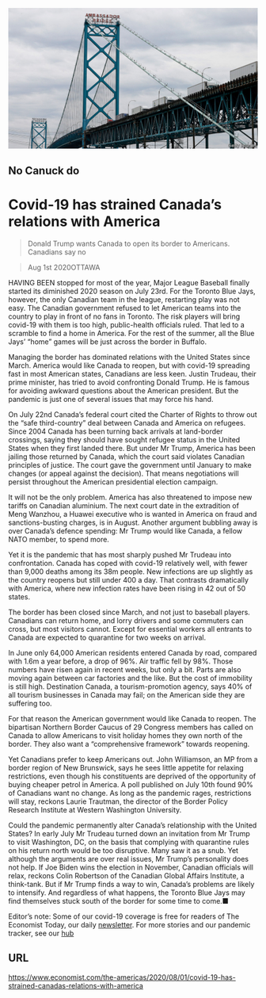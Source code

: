 ![](./images/20200801_AMP003_0.jpg)

## No Canuck do

# Covid-19 has strained Canada’s relations with America

> Donald Trump wants Canada to open its border to Americans. Canadians say no

> Aug 1st 2020OTTAWA

HAVING BEEN stopped for most of the year, Major League Baseball finally started its diminished 2020 season on July 23rd. For the Toronto Blue Jays, however, the only Canadian team in the league, restarting play was not easy. The Canadian government refused to let American teams into the country to play in front of no fans in Toronto. The risk players will bring covid-19 with them is too high, public-health officials ruled. That led to a scramble to find a home in America. For the rest of the summer, all the Blue Jays’ “home” games will be just across the border in Buffalo.

Managing the border has dominated relations with the United States since March. America would like Canada to reopen, but with covid-19 spreading fast in most American states, Canadians are less keen. Justin Trudeau, their prime minister, has tried to avoid confronting Donald Trump. He is famous for avoiding awkward questions about the American president. But the pandemic is just one of several issues that may force his hand.

On July 22nd Canada’s federal court cited the Charter of Rights to throw out the “safe third-country” deal between Canada and America on refugees. Since 2004 Canada has been turning back arrivals at land-border crossings, saying they should have sought refugee status in the United States when they first landed there. But under Mr Trump, America has been jailing those returned by Canada, which the court said violates Canadian principles of justice. The court gave the government until January to make changes (or appeal against the decision). That means negotiations will persist throughout the American presidential election campaign.

It will not be the only problem. America has also threatened to impose new tariffs on Canadian aluminium. The next court date in the extradition of Meng Wanzhou, a Huawei executive who is wanted in America on fraud and sanctions-busting charges, is in August. Another argument bubbling away is over Canada’s defence spending: Mr Trump would like Canada, a fellow NATO member, to spend more.

Yet it is the pandemic that has most sharply pushed Mr Trudeau into confrontation. Canada has coped with covid-19 relatively well, with fewer than 9,000 deaths among its 38m people. New infections are up slightly as the country reopens but still under 400 a day. That contrasts dramatically with America, where new infection rates have been rising in 42 out of 50 states.

The border has been closed since March, and not just to baseball players. Canadians can return home, and lorry drivers and some commuters can cross, but most visitors cannot. Except for essential workers all entrants to Canada are expected to quarantine for two weeks on arrival.

In June only 64,000 American residents entered Canada by road, compared with 1.6m a year before, a drop of 96%. Air traffic fell by 98%. Those numbers have risen again in recent weeks, but only a bit. Parts are also moving again between car factories and the like. But the cost of immobility is still high. Destination Canada, a tourism-promotion agency, says 40% of all tourism businesses in Canada may fail; on the American side they are suffering too.

For that reason the American government would like Canada to reopen. The bipartisan Northern Border Caucus of 29 Congress members has called on Canada to allow Americans to visit holiday homes they own north of the border. They also want a “comprehensive framework” towards reopening.

Yet Canadians prefer to keep Americans out. John Williamson, an MP from a border region of New Brunswick, says he sees little appetite for relaxing restrictions, even though his constituents are deprived of the opportunity of buying cheaper petrol in America. A poll published on July 10th found 90% of Canadians want no change. As long as the pandemic rages, restrictions will stay, reckons Laurie Trautman, the director of the Border Policy Research Institute at Western Washington University.

Could the pandemic permanently alter Canada’s relationship with the United States? In early July Mr Trudeau turned down an invitation from Mr Trump to visit Washington, DC, on the basis that complying with quarantine rules on his return north would be too disruptive. Many saw it as a snub. Yet although the arguments are over real issues, Mr Trump’s personality does not help. If Joe Biden wins the election in November, Canadian officials will relax, reckons Colin Robertson of the Canadian Global Affairs Institute, a think-tank. But if Mr Trump finds a way to win, Canada’s problems are likely to intensify. And regardless of what happens, the Toronto Blue Jays may find themselves stuck south of the border for some time to come.■

Editor’s note: Some of our covid-19 coverage is free for readers of The Economist Today, our daily [newsletter](https://www.economist.com/https://my.economist.com/user#newsletter). For more stories and our pandemic tracker, see our [hub](https://www.economist.com//news/2020/03/11/the-economists-coverage-of-the-coronavirus)

## URL

https://www.economist.com/the-americas/2020/08/01/covid-19-has-strained-canadas-relations-with-america
